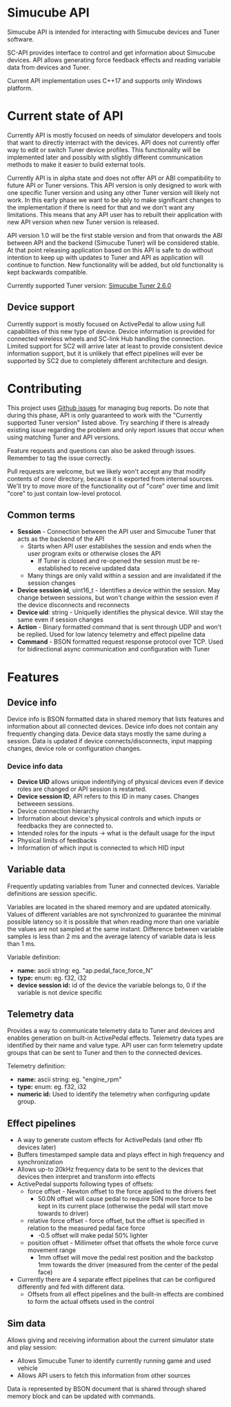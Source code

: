 # Simucube API

Simucube API is intended for interacting with Simucube devices and Tuner software. 

SC-API provides interface to control and get information about Simucube devices.
API allows generating force feedback effects and reading variable data from devices and Tuner.

Current API implementation uses C++17 and supports only Windows platform.

# Current state of API

Currently API is mostly focused on needs of simulator developers and tools that want to directly interract with the devices.
API does not currently offer way to edit or switch Tuner device profiles.
This functionality will be implemented later and possibly with slightly different communication methods to make it easier to build external tools.

Currently API is in alpha state and does not offer API or ABI compatibility to future API or Tuner versions.
This API version is only designed to work with one specific Tuner version and using any other Tuner version will likely not work.
In this early phase we want to be ably to make significant changes to the implementation if there is need for that and we don't want any limitations.
This means that any API user has to rebuilt their application with new API version when new Tuner version is released.

API version 1.0 will be the first stable version and from that onwards the ABI between API and the backend (Simucube Tuner) will be considered stable. At that point releasing
application based on this API is safe to do without intention to keep up with updates to Tuner and API as application will continue to function.
New functionality will be added, but old functionality is kept backwards compatible.

Currently supported Tuner version: [Simucube Tuner 2.6.0](https://downloads.simucube.com/SimucubeTunerSetup-2.6.0.exe)

## Device support

Currently support is mostly focused on ActivePedal to allow using full capabilities of this new type of device.
Device information is provided for connected wireless wheels and SC-link Hub handling the connection.
Limited support for SC2 will arrive later at least to provide consistent device information support, but it is unlikely that effect pipelines will ever be supported by SC2 due to completely different architecture and design.

# Contributing

This project uses [Github issues](https://github.com/Simucube/sc-api/issues) for managing bug reports. Do note that during this phase, API is only guaranteed to work
with the "Currently supported Tuner version" listed above.
Try searching if there is already existing issue regarding the problem and only report issues that occur when using matching Tuner and API versions. 

Feature requests and questions can also be asked through issues. Remember to tag the issue correctly.

Pull requests are welcome, but we likely won't accept any that modify contents of core/ directory, because it is exported from internal sources.
We'll try to move more of the functionality out of "core" over time and limit "core" to just contain low-level protocol.

## Common terms

- **Session** - Connection between the API user and Simucube Tuner that acts as the backend of the API
    - Starts when API user establishes the session and ends when the user program exits or otherwise closes the API
        - If Tuner is closed and re-opened the session must be re-established to receive updated data
    - Many things are only valid within a session and are invalidated if the session changes
- **Device session id**, uint16_t - Identifies a device within the session. May change between sessions, but won't change within the session even if the device disconnects and reconnects
- **Device uid**: string - Uniquelly identifies the physical device. Will stay the same even if session changes
- **Action** - Binary formatted command that is sent through UDP and won't be replied. Used for low latency telemetry and effect pipeline data
- **Command** - BSON formatted request response protocol over TCP. Used for bidirectional async communication and configuration with Tuner


# Features

## Device info

Device info is BSON formatted data in shared memory that lists features and information about all connected devices.
Device info does not contain any frequently changing data. Device data stays mostly the same during a session.
Data is updated if device connects/disconnects, input mapping changes, device role or configuration changes.

### Device info data

- **Device UID** allows unique indentifying of physical devices even if device roles are changed or API session is restarted.
- **Device session ID**, API refers to this ID in many cases. Changes betweeen sessions.
- Device connection hierarchy
- Information about device's physical controls and which inputs or feedbacks they are connected to.
- Intended roles for the inputs -> what is the default usage for the input
- Physical limits of feedbacks
- Information of which input is connected to which HID input

## Variable data

Frequently updating variables from Tuner and connected devices. Variable definitions are session specific. 

Variables are located in the shared memory and are updated atomically. Values of different variables are not synchronized to guarantee the minimal possible latency so it is possible that when reading more than one variable the values are not sampled at the same instant. Difference between variable samples is less than 2 ms and the average latency of variable data is less than 1 ms.

Variable definition: 
- **name:** ascii string: eg. "ap.pedal_face_force_N"
- **type:** enum: eg. f32, i32
- **device session id:** id of the device the variable belongs to, 0 if the variable is not device specific

## Telemetry data

Provides a way to communicate telemetry data to Tuner and devices and enables generation on built-in ActivePedal effects.
Telemetry data types are identified by their name and value type. API user can form telemetry update groups that can be
sent to Tuner and then to the connected devices.

Telemetry definition: 
- **name:** ascii string: eg. "engine_rpm"
- **type:** enum: eg. f32, i32
- **numeric id:** Used to identify the telemetry when configuring update group.


## Effect pipelines

- A way to generate custom effects for ActivePedals (and other ffb devices later)
- Buffers timestamped sample data and plays effect in high frequency and synchronization
- Allows up-to 20kHz frequency data to be sent to the devices that devices then interpret and transform into effects
- ActivePedal supports following types of offsets:
    - force offset - Newton offset to the force applied to the drivers feet
        - 50.0N offset will cause pedal to require 50N more force to be kept in its current place (otherwise the pedal will start move towards to driver)
    - relative force offset - force offset, but the offset is specified in relation to the measured pedal face force
        - -0.5 offset will make pedal 50% lighter
    - position offset - Millimeter offset that offsets the whole force curve movement range
        - 1mm offset will move the pedal rest position and the backstop 1mm towards the driver (measured from the center of the pedal face)
- Currently there are 4 separate effect pipelines that can be configured differently and fed with different data.
   - Offsets from all effect pipelines and the built-in effects are combined to form the actual offsets used in the control

## Sim data

Allows giving and receiving information about the current simulator state and play session:
  - Allows Simucube Tuner to identify currently running game and used vehicle
  - Allows API users to fetch this information from other sources
  
Data is represented by BSON document that is shared through shared memory block and can be updated with commands.





